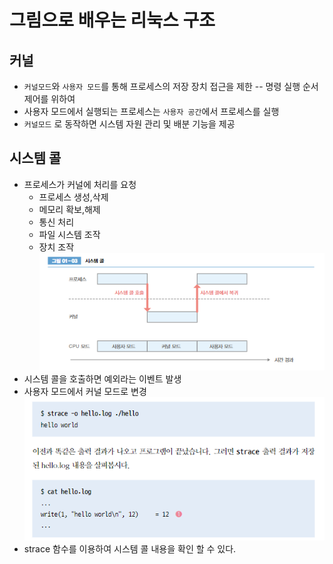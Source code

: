 # 그림으로 배우는 리눅스 구조

## 커널
- `커널모드`와 `사용자 모드`를 통해 프로세스의 저장 장치 접근을 제한 -- 명령 실행 순서 제어를 위하여
- 사용자 모드에서 실행되는 프로세스는 `사용자 공간`에서 프로세스를 실행
- `커널모드` 로 동작하면 시스템 자원 관리 및 배분 기능을 제공

## 시스템 콜
- 프로세스가 커널에 처리를 요청
    - 프로세스 생성,삭제
    - 메모리 확보,해제
    - 통신 처리
    - 파일 시스템 조작
    - 장치 조작
![img.png](systemcall01.png)
- 시스템 콜을 호출하면 예외라는 이벤트 발생
- 사용자 모드에서 커널 모드로 변경
![img.png](systmcall02.png)
- strace 함수를 이용하여 시스템 콜 내용을 확인 할 수 있다.
